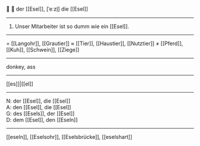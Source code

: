 🔵 🐴 der [[Esel]], [ˈeːzl̩]
die [[Esel]]

---
1. Unser Mitarbeiter ist so dumm wie ein [[Esel]].


---
= [[Langohr]], [[Grautier]]
≈ [[Tier]], [[Haustier]], [[Nutztier]]
≠ [[Pferd]], [[Kuh]], [[Schwein]], [[Ziege]]

---
donkey, ass

---
[[es]]|[[el]]

---
N: der [[Esel]], die [[Esel]]  
A: den [[Esel]], die [[Esel]]  
G: des [[Esels]], der [[Esel]]  
D: dem [[Esel]], den [[Eseln]]  

---
[[eseln]], [[Eselsohr]], [[Eselsbrücke]], [[eselshart]]